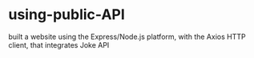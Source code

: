 # using-public-API
built a website using the Express/Node.js platform, with the Axios HTTP client, that integrates Joke API
